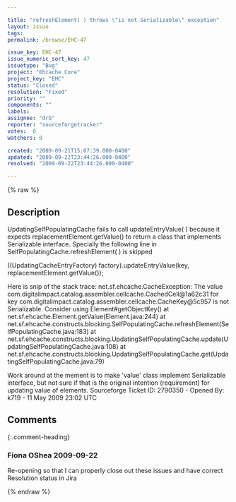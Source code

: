 ```yaml
---

title: "refreshElement( ) throws \"is not Serializable\" exception"
layout: issue
tags: 
permalink: /browse/EHC-47

issue_key: EHC-47
issue_numeric_sort_key: 47
issuetype: "Bug"
project: "Ehcache Core"
project_key: "EHC"
status: "Closed"
resolution: "Fixed"
priority: ""
components: ""
labels: 
assignee: "drb"
reporter: "sourceforgetracker"
votes:  0
watchers: 0

created: "2009-09-21T15:07:39.000-0400"
updated: "2009-09-22T23:44:26.000-0400"
resolved: "2009-09-22T23:44:26.000-0400"

---
```




{% raw %}



## Description

<div markdown="1" class="description">

UpdatingSelfPopulatingCache fails to call updateEntryValue( ) because it expects replacementElement.getValue() to return a class that implements Serializable interface.  Specially the following line in SelfPopulatingCache.refreshElement( ) is skipped

((UpdatingCacheEntryFactory) factory).updateEntryValue(key, replacementElement.getValue());

Here is snip of the stack trace:
net.sf.ehcache.CacheException: The value com.digitalimpact.catalog.assembler.cellcache.CachedCell@1a62c31 for key com.digitalimpact.catalog.assembler.cellcache.CacheKey@5c957 is not Serializable. Consider using Element#getObjectKey()
 at net.sf.ehcache.Element.getValue(Element.java:244)
 at net.sf.ehcache.constructs.blocking.SelfPopulatingCache.refreshElement(SelfPopulatingCache.java:183)
 at net.sf.ehcache.constructs.blocking.UpdatingSelfPopulatingCache.update(UpdatingSelfPopulatingCache.java:108)
 at net.sf.ehcache.constructs.blocking.UpdatingSelfPopulatingCache.get(UpdatingSelfPopulatingCache.java:79)

Work around at the mement is to make 'value' class implement Serializable interface, but not sure if that is the original intention (requirement) for updating value of elements.
Sourceforge Ticket ID: 2790350 - Opened By: k719 - 11 May 2009 23:02 UTC

</div>

## Comments


{:.comment-heading}
### **Fiona OShea** <span class="date">2009-09-22</span>

<div markdown="1" class="comment">

Re-opening so that I can properly close out these issues and have correct Resolution status in Jira

</div>



{% endraw %}
